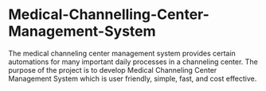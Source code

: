 # Medical-Channelling-Center-Management-System
The medical channeling center management system provides certain automations for many important daily processes in a channeling center. The purpose of the project is to develop Medical Channeling Center Management System which is user friendly, simple, fast, and cost effective.
